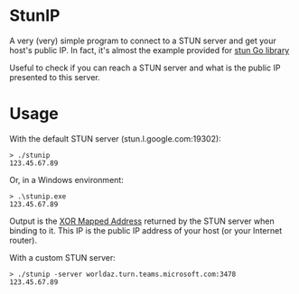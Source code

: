 # StunIP

A very (very) simple program to connect to a STUN server and get your host's public IP. In fact, it's almost the example provided for [stun Go library](https://github.com/pion/stun)

Useful to check if you can reach a STUN server and what is the public IP presented to this server.

# Usage

With the default STUN server (stun.l.google.com:19302):

    > ./stunip
    123.45.67.89

Or, in a Windows environment:

    > .\stunip.exe
    123.45.67.89

Output is the [XOR Mapped Address](https://datatracker.ietf.org/doc/html/draft-ietf-behave-rfc3489bis-02#section-10.2.12) returned by the STUN server when binding to it. This IP is the public IP address of your host (or your Internet router).

With a custom STUN server:

    > ./stunip -server worldaz.turn.teams.microsoft.com:3478
    123.45.67.89

